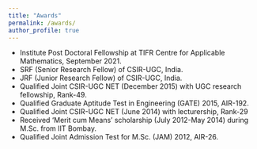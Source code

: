 ```yaml
---
title: "Awards"
permalink: /awards/
author_profile: true
---
```

* Institute Post Doctoral Fellowship at TIFR Centre for Applicable Mathematics, September 2021.
* SRF (Senior Research Fellow) of CSIR-UGC, India.
* JRF (Junior Research Fellow) of CSIR-UGC, India.
* Qualified Joint CSIR-UGC NET (December 2015) with UGC research fellowship, Rank-49.
* Qualified Graduate Aptitude Test in Engineering (GATE) 2015, AIR-192.
* Qualified Joint CSIR-UGC NET (June 2014) with lecturership, Rank-29
* Received ‘Merit cum Means’ scholarship (July 2012-May 2014) during M.Sc. from IIT Bombay.
* Qualified Joint Admission Test for M.Sc. (JAM) 2012, AIR-26.
